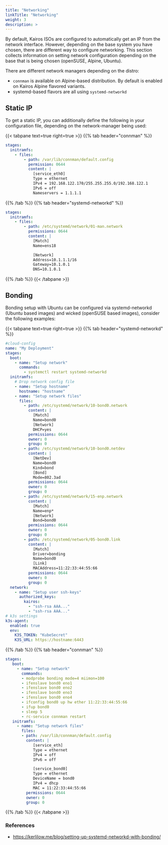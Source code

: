 ```yaml
---
title: "Networking"
linkTitle: "Networking"
weight: 3
description: >
---
```


By default, Kairos ISOs are configured to automatically get an IP from the network interface. However, depending on the base system you have chosen, there are different way to configure networking. This section collects information on setting network configuration depending on the base that is being chosen (openSUSE, Alpine, Ubuntu).

There are different network managers depending on the distro:

- `connman` is available on Alpine-based distribution. By default is enabled on Kairos Alpine flavored variants.
- systemd-based flavors are all using `systemd-networkd`

## Static IP

To get a static IP, you can additionally define the following in your configuration file, depending on the network-manager being used:

{{< tabpane text=true right=true  >}}
{{% tab header="connman" %}}
```yaml
stages:
  initramfs:
    - files:
        - path: /var/lib/connman/default.config
          permission: 0644
          content: |
            [service_eth0]
            Type = ethernet
            IPv4 = 192.168.122.170/255.255.255.0/192.168.122.1
            IPv6 = off
            Nameservers = 1.1.1.1
```
{{% /tab %}}
{{% tab header="systemd-networkd" %}}
```yaml
stages:
  initramfs:
    - files:
        - path: /etc/systemd/network/01-man.network
          permissions: 0644
          content: |
            [Match]
            Name=ens18

            [Network]
            Address=10.1.1.1/16
            Gateway=10.1.0.1
            DNS=10.1.0.1
```
{{% /tab %}}
{{< /tabpane >}}

## Bonding

Bonding setup with Ubuntu can be configured via systemd-networkd (Ubuntu based images) and wicked (openSUSE based images), consider the following examples:

{{< tabpane text=true right=true  >}}
{{% tab header="systemd-networkd" %}}
```yaml
#cloud-config
name: "My Deployment"
stages:
  boot:
    - name: "Setup network"
      commands:
        - systemctl restart systemd-networkd
  initramfs:
    # Drop network config file
    - name: "Setup hostname"
      hostname: "hostname"
    - name: "Setup network files"
      files:
        - path: /etc/systemd/network/10-bond0.network
          content: |
            [Match]
            Name=bond0
            [Network]
            DHCP=yes
          permissions: 0644
          owner: 0
          group: 0
        - path: /etc/systemd/network/10-bond0.netdev
          content: |
            [NetDev]
            Name=bond0
            Kind=bond
            [Bond]
            Mode=802.3ad
          permissions: 0644
          owner: 0
          group: 0
        - path: /etc/systemd/network/15-enp.network
          content: |
            [Match]
            Name=enp*
            [Network]
            Bond=bond0
          permissions: 0644
          owner: 0
          group: 0
        - path: /etc/systemd/network/05-bond0.link
          content: |
            [Match]
            Driver=bonding
            Name=bond0
            [Link]
            MACAddress=11:22:33:44:55:66
          permissions: 0644
          owner: 0
          group: 0
  network:
    - name: "Setup user ssh-keys"
      authorized_keys:
        kairos:
          - "ssh-rsa AAA..."
          - "ssh-rsa AAA..."
# k3s settings
k3s-agent:
  enabled: true
  env:
    K3S_TOKEN: "KubeSecret"
    K3S_URL: https://hostname:6443
```
{{% /tab %}}
{{% tab header="connman" %}}
```yaml
stages:
   boot:
     - name: "Setup network"
       commands:
       - modprobe bonding mode=4 miimon=100
       - ifenslave bond0 eno1
       - ifenslave bond0 eno2
       - ifenslave bond0 eno3
       - ifenslave bond0 eno4
       - ifconfig bond0 up hw ether 11:22:33:44:55:66
       - ifup bond0
       - sleep 5
       - rc-service connman restart 
   initramfs:
     - name: "Setup network files"
       files:
       - path: /var/lib/connman/default.config
         content: |
            [service_eth]
            Type = ethernet
            IPv4 = off
            IPv6 = off

            [service_bond0]
            Type = ethernet
            DeviceName = bond0
            IPv4 = dhcp
            MAC = 11:22:33:44:55:66
         permissions: 0644
         owner: 0
         group: 0
```
{{% /tab %}}
{{< /tabpane >}}

### References

- https://kerlilow.me/blog/setting-up-systemd-networkd-with-bonding/
